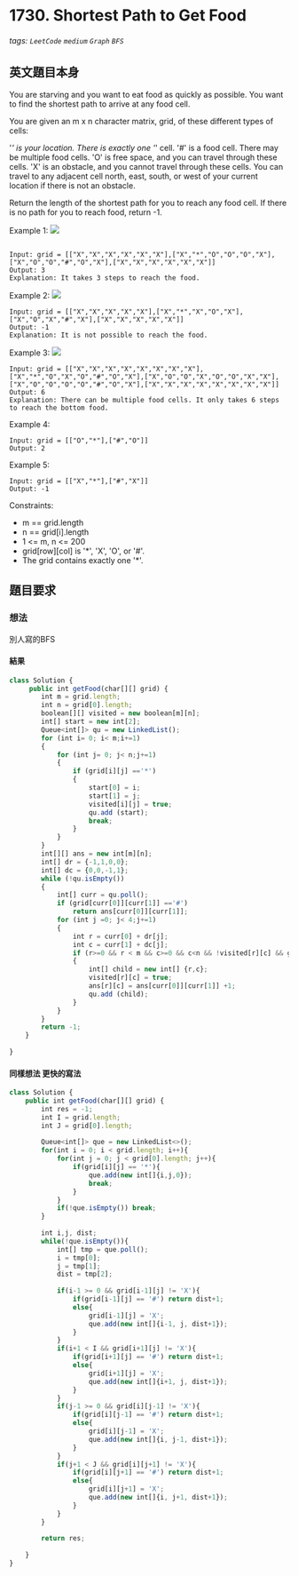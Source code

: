 # 1730. Shortest Path to Get Food
###### tags: `LeetCode` `medium` `Graph` `BFS`

## 英文題目本身
You are starving and you want to eat food as quickly as possible. You want to find the shortest path to arrive at any food cell.

You are given an m x n character matrix, grid, of these different types of cells:

'*' is your location. There is exactly one '*' cell.
'#' is a food cell. There may be multiple food cells.
'O' is free space, and you can travel through these cells.
'X' is an obstacle, and you cannot travel through these cells.
You can travel to any adjacent cell north, east, south, or west of your current location if there is not an obstacle.

Return the length of the shortest path for you to reach any food cell. If there is no path for you to reach food, return -1.

 

Example 1:
![](https://i.imgur.com/k8NMuB7.png)
```

Input: grid = [["X","X","X","X","X","X"],["X","*","O","O","O","X"],["X","O","O","#","O","X"],["X","X","X","X","X","X"]]
Output: 3
Explanation: It takes 3 steps to reach the food.
```
Example 2:
![](https://i.imgur.com/HxPxxFA.png)
```
Input: grid = [["X","X","X","X","X"],["X","*","X","O","X"],["X","O","X","#","X"],["X","X","X","X","X"]]
Output: -1
Explanation: It is not possible to reach the food.
```
Example 3:
![](https://i.imgur.com/3TPOWEc.png)
```
Input: grid = [["X","X","X","X","X","X","X","X"],["X","*","O","X","O","#","O","X"],["X","O","O","X","O","O","X","X"],["X","O","O","O","O","#","O","X"],["X","X","X","X","X","X","X","X"]]
Output: 6
Explanation: There can be multiple food cells. It only takes 6 steps to reach the bottom food.
```
Example 4:
```
Input: grid = [["O","*"],["#","O"]]
Output: 2
```
Example 5:
```
Input: grid = [["X","*"],["#","X"]]
Output: -1
```

Constraints:

- m == grid.length
- n == grid[i].length
- 1 <= m, n <= 200
- grid[row][col] is '*', 'X', 'O', or '#'.
- The grid contains exactly one '*'.
## 題目要求


### 想法
別人寫的BFS

#### 結果
```javascript
class Solution {
     public int getFood(char[][] grid) {
        int m = grid.length;
        int n = grid[0].length;
        boolean[][] visited = new boolean[m][n];
        int[] start = new int[2];
        Queue<int[]> qu = new LinkedList();
        for (int i= 0; i< m;i+=1)
        {
            for (int j= 0; j< n;j+=1)
            {
                if (grid[i][j] =='*')
                {
                    start[0] = i;
                    start[1] = j;
                    visited[i][j] = true;
                    qu.add (start);
                    break;
                }
            }
        }
        int[][] ans = new int[m][n];
        int[] dr = {-1,1,0,0};
        int[] dc = {0,0,-1,1};
        while (!qu.isEmpty())
        {
            int[] curr = qu.poll();
            if (grid[curr[0]][curr[1]] =='#')
                return ans[curr[0]][curr[1]];
            for (int j =0; j< 4;j+=1)
            {
                int r = curr[0] + dr[j];
                int c = curr[1] + dc[j];
                if (r>=0 && r < m && c>=0 && c<n && !visited[r][c] && grid[r][c] !='X')
                {
                    int[] child = new int[] {r,c};
                    visited[r][c] = true;
                    ans[r][c] = ans[curr[0]][curr[1]] +1;
                    qu.add (child);
                }
            }
        }        
        return -1;
    }
    
}
```


#### 同樣想法 更快的寫法
```javascript
class Solution {
    public int getFood(char[][] grid) {
        int res = -1;
        int I = grid.length;
        int J = grid[0].length;
        
        Queue<int[]> que = new LinkedList<>();
        for(int i = 0; i < grid.length; i++){
            for(int j = 0; j < grid[0].length; j++){
                if(grid[i][j] == '*'){
                    que.add(new int[]{i,j,0});
                    break;
                }
            }
            if(!que.isEmpty()) break;
        }
        
        int i,j, dist;
        while(!que.isEmpty()){
            int[] tmp = que.poll();
            i = tmp[0];
            j = tmp[1];
            dist = tmp[2];
            
            if(i-1 >= 0 && grid[i-1][j] != 'X'){
                if(grid[i-1][j] == '#') return dist+1;
                else{
                    grid[i-1][j] = 'X';
                    que.add(new int[]{i-1, j, dist+1});
                }
            }
            if(i+1 < I && grid[i+1][j] != 'X'){
                if(grid[i+1][j] == '#') return dist+1;
                else{
                    grid[i+1][j] = 'X';
                    que.add(new int[]{i+1, j, dist+1});
                }
            }
            if(j-1 >= 0 && grid[i][j-1] != 'X'){
                if(grid[i][j-1] == '#') return dist+1;
                else{
                    grid[i][j-1] = 'X';
                    que.add(new int[]{i, j-1, dist+1});
                }
            }
            if(j+1 < J && grid[i][j+1] != 'X'){
                if(grid[i][j+1] == '#') return dist+1;
                else{
                    grid[i][j+1] = 'X';
                    que.add(new int[]{i, j+1, dist+1});
                }
            }
        }
        
        return res;
        
    }
}
```